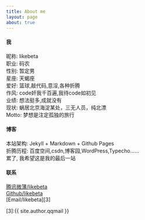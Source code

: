 ```yaml
---
title: About me
layout: page
about: true
---
```


#### 我

昵称: likebeta  
职业: 码农  
性别: 暂定男  
星座: 天蝎座  
爱好: 篮球,敲代码,意淫,各种折腾  
作风: code奸我千百遍,我待code如初见  
业绩: 想法挺多,成就没有  
现状: 蜗居北京海淀某处，三无人员，纯北漂  
Motto: 梦想是注定孤独的旅行

#### 博客

本站架构: Jekyll + Markdown + Github Pages  
折腾历程: 百度空间,csdn,博客园,WordPress,Typecho......  
累了, 我希望这是我的最后一站

#### 联系

[腾讯微薄/likebeta][1]  
[Github/likebeta][2]  
[Email/likebeta][3]


[1]:http://t.qq.com/likebeta
[2]:https://github.com/likebeta
[3]:{{ site.author.qqmail }}


